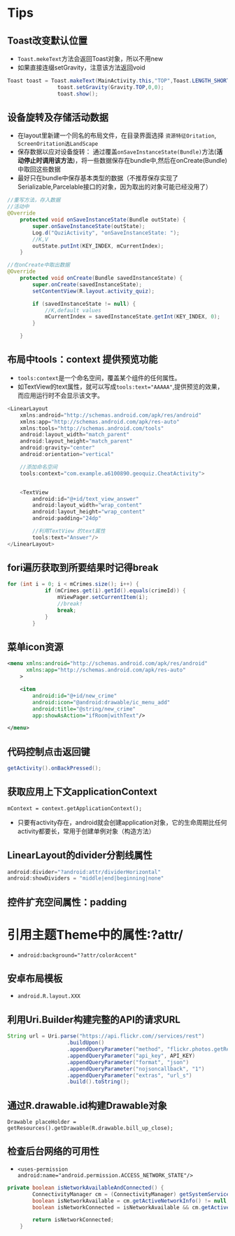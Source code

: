 # Tips

## Toast改变默认位置

- `Toast.mekeText`方法会返回Toast对象，所以不用new
- 如果直接连缀setGravity，注意该方法返回void

```java
Toast toast = Toast.makeText(MainActivity.this,"TOP",Toast.LENGTH_SHORT);
                toast.setGravity(Gravity.TOP,0,0);
                toast.show();
```

## 设备旋转及存储活动数据

- 在layout里新建一个同名的布局文件，在目录界面选择 `资源特征Oritation`, `ScreenOritation选LandScape`
- 保存数据以应对设备旋转： 通过覆盖`onSaveInstanceState(Bundle)`方法(**活动停止时调用该方法**)，将一些数据保存在bundle中,然后在onCreate(Bundle)中取回这些数据
- 最好只在bundle中保存基本类型的数据（不推荐保存实现了Serializable,Parcelable接口的对象，因为取出的对象可能已经没用了）

```java
//重写方法，存入数据
//活动中
@Override
    protected void onSaveInstanceState(Bundle outState) {
        super.onSaveInstanceState(outState);
        Log.d("QuziActivity", "onSaveInstanceState: ");
        //K,V
        outState.putInt(KEY_INDEX, mCurrentIndex);
    }
```

```java
//在onCreate中取出数据
@Override
    protected void onCreate(Bundle savedInstanceState) {
        super.onCreate(savedInstanceState);
        setContentView(R.layout.activity_quiz);

        if (savedInstanceState != null) {
            //K,default values
            mCurrentIndex = savedInstanceState.getInt(KEY_INDEX, 0);
        }

    }
```

## 布局中tools：context 提供预览功能

- `tools:context`是一个命名空间，覆盖某个组件的任何属性。
- 如TextView的text属性，就可以写成`tools:text="AAAAA"`,提供预览的效果，而应用运行时不会显示该文字。

```java
<LinearLayout
    xmlns:android="http://schemas.android.com/apk/res/android"
    xmlns:app="http://schemas.android.com/apk/res-auto"
    xmlns:tools="http://schemas.android.com/tools"
    android:layout_width="match_parent"
    android:layout_height="match_parent"
    android:gravity="center"
    android:orientation="vertical"

    //添加命名空间
    tools:context="com.example.a6100890.geoquiz.CheatActivity">


    <TextView
        android:id="@+id/text_view_answer"
        android:layout_width="wrap_content"
        android:layout_height="wrap_content"
        android:padding="24dp"

        //利用TextView 的text属性
        tools:text="Answer"/>
</LinearLayout>
```

## fori遍历获取到所要结果时记得break

```java
for (int i = 0; i < mCrimes.size(); i++) {
            if (mCrimes.get(i).getId().equals(crimeId)) {
                mViewPager.setCurrentItem(i);
                //break!
                break;
            }
        }
```

## 菜单icon资源

```xml
<menu xmlns:android="http://schemas.android.com/apk/res/android"
      xmlns:app="http://schemas.android.com/apk/res-auto"
    >

    <item
        android:id="@+id/new_crime"
        android:icon="@android:drawable/ic_menu_add"
        android:title="@string/new_crime"
        app:showAsAction="ifRoom|withText"/>

</menu>
```

## 代码控制点击返回键

```java
getActivity().onBackPressed();
```

## 获取应用上下文applicationContext

`mContext = context.getApplicationContext();`

- 只要有activity存在，android就会创建application对象，它的生命周期比任何activity都要长，常用于创建单例对象（构造方法）

## LinearLayout的divider分割线属性

```java
android:divider="?android:attr/dividerHorizontal"
android:showDividers = "middle|end|beginning|none"
```

## 控件扩充空间属性：padding

# 引用主题Theme中的属性:?attr/

- `android:background="?attr/colorAccent"`

## 安卓布局模板

- `android.R.layout.XXX`

## 利用Uri.Builder构建完整的API的请求URL

```java
String url = Uri.parse("https://api.flickr.com//services/rest")
                   .buildUpon()
                   .appendQueryParameter("method", "flickr.photos.getRecent")
                   .appendQueryParameter("api_key", API_KEY)
                   .appendQueryParameter("format", "json")
                   .appendQueryParameter("nojsoncallback", "1")
                   .appendQueryParameter("extras", "url_s")
                   .build().toString();
```

## 通过R.drawable.id构建Drawable对象

`Drawable placeHolder = getResources().getDrawable(R.drawable.bill_up_close);`

## 检查后台网络的可用性

- `<uses-permission android:name="android.permission.ACCESS_NETWORK_STATE"/>`

```java
private boolean isNetworkAvailableAndConnected() {
        ConnectivityManager cm = (ConnectivityManager) getSystemService(CONNECTIVITY_SERVICE);
        boolean isNetworkAvailable = cm.getActiveNetworkInfo() != null;
        boolean isNetworkConnected = isNetworkAvailable && cm.getActiveNetworkInfo().isConnected();

        return isNetworkConnected;
    }
```

